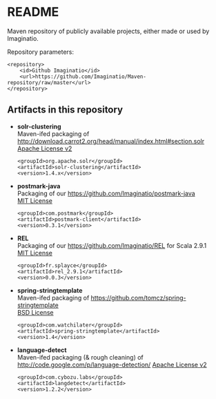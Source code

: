 README
======

Maven repository of publicly available projects, either made or used by Imaginatio.

Repository parameters:

	<repository>
		<id>Github Imaginatio</id>
		<url>https://github.com/Imaginatio/Maven-repository/raw/master</url>
	</repository>
	

Artifacts in this repository
----------------------------

*	**solr-clustering**   
	Maven-ifed packaging of http://download.carrot2.org/head/manual/index.html#section.solr   
	[Apache License v2](http://www.apache.org/licenses/LICENSE-2.0)

		<groupId>org.apache.solr</groupId>
		<artifactId>solr-clustering</artifactId>
		<version>1.4.x</version>

*	**postmark-java**   
	Packaging of our https://github.com/Imaginatio/postmark-java   
	[MIT License](http://www.opensource.org/licenses/mit-license.php)

		<groupId>com.postmark</groupId>
		<artifactId>postmark-client</artifactId>
		<version>0.3.1</version>

*	**REL**   
	Packaging of our https://github.com/Imaginatio/REL for Scala 2.9.1   
	[MIT License](http://www.opensource.org/licenses/mit-license.php)

		<groupId>fr.splayce</groupId>
		<artifactId>rel_2.9.1</artifactId>
		<version>0.0.3</version>

*	**spring-stringtemplate**   
	Maven-ifed packaging of https://github.com/tomcz/spring-stringtemplate   
	[BSD License](http://www.opensource.org/licenses/bsd-license.php)

		<groupId>com.watchilater</groupId>
		<artifactId>spring-stringtemplate</artifactId>
		<version>1.4</version>

*	**language-detect**   
	Maven-ifed packaging (& rough cleaning) of http://code.google.com/p/language-detection/
	[Apache License v2](http://www.apache.org/licenses/LICENSE-2.0)

		<groupId>com.cybozu.labs</groupId>
		<artifactId>langdetect</artifactId>
		<version>1.2.2</version>
